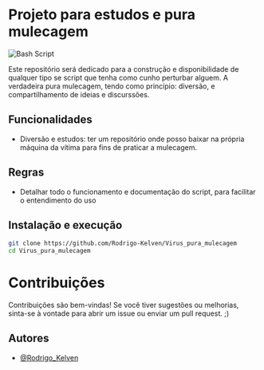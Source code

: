 # Projeto para estudos e pura mulecagem
![Bash Script](https://img.shields.io/badge/bash_script-%23121011.svg?style=for-the-badge&logo=gnu-bash&logoColor=white) 

Este repositório será dedicado para a construção e disponibilidade de qualquer tipo se script que tenha como cunho perturbar alguem.
A verdadeira pura mulecagem, tendo como princípio: diversão, e compartilhamento de ideias e discurssões.


## Funcionalidades

- Diversão e estudos: ter um repositório onde posso baixar na própria máquina da vítima para fins de praticar a mulecagem.

## Regras

- Detalhar todo o funcionamento e documentação do script, para facilitar o entendimento do uso

## Instalação e execução
   ```bash
   git clone https://github.com/Rodrigo-Kelven/Virus_pura_mulecagem
   cd Virus_pura_mulecagem
   ```
# Contribuições

Contribuições são bem-vindas! Se você tiver sugestões ou melhorias, sinta-se à vontade para abrir um issue ou enviar um pull request. ;)

## Autores

- [@Rodrigo_Kelven](https://github.com/Rodrigo-Kelven)
